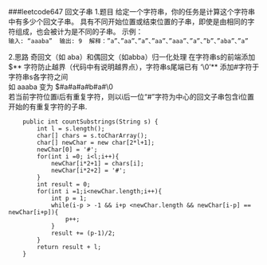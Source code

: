 ###leetcode647 回文子串
1.题目
给定一个字符串，你的任务是计算这个字符串中有多少个回文子串。
具有不同开始位置或结束位置的子串，即使是由相同的字符组成，也会被计为是不同的子串。
示例：\
`输入: “aaaba” 
输出: 9 
解释：”a”、”aa”、”a”、”aa”、”aaa”、”a”、”b”、”aba”、”a”`

2.思路
奇回文（如 aba）和偶回文（如abba）归一化处理
在字符串s的前端添加 $** 字符防止越界（代码中有说明越界点），字符串s尾端已有 ‘\0’**
添加#字符于字符串s各字符之间 \
如 aaaba
变为 $#a#a#a#b#a#\0 \
若当前字符位置i后有重复字符，则以i后一位“#”字符为中心的回文子串包含i位置开始的有重复字符的子串.

```
    public int countSubstrings(String s) {
        int l = s.length();
        char[] chars = s.toCharArray();
        char[] newChar = new char[2*l+1];
        newChar[0] = '#';
        for(int i =0; i<l;i++){
            newChar[i*2+1] = chars[i];
            newChar[i*2+2] = '#';
        }
        int result = 0;
        for(int i =1;i<newChar.length;i++){
            int p = 1;
            while(i-p > -1 && i+p <newChar.length && newChar[i-p] == newChar[i+p]){
                p++;
            }
            result += (p-1)/2;
        }
        return result + l;
    }
```

